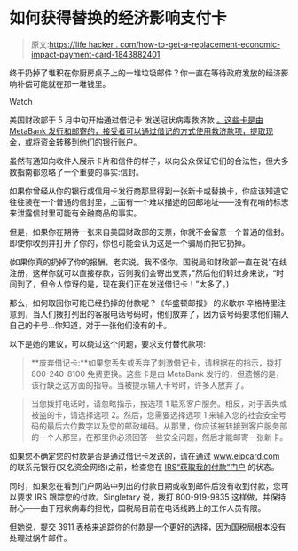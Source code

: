 # 如何获得替换的经济影响支付卡

> 原文:[https://life hacker . com/how-to-get-a-replacement-economic-impact-payment-card-1843882401](https://lifehacker.com/how-to-get-a-replacement-economic-impact-payment-card-1843882401)

终于扔掉了堆积在你厨房桌子上的一堆垃圾邮件？你一直在等待政府发放的经济影响补偿可能就在那一堆钱里。

Watch

美国财政部于 5 月中旬开始通过借记卡 发送冠状病毒救济款 [。这些卡是由 MetaBank 发行和邮寄的，接受者可以通过借记的方式使用救济款项，提取现金，或将资金转移到他们的银行账户。](https://lifehacker.com/that-debit-card-you-were-mailed-is-actually-your-corona-1843544054)

虽然有通知向收件人展示卡片和信件的样子，以向公众保证它们的合法性，但大多数指南都忽略了一个重要的事实:信封。

如果你曾经从你的银行或信用卡发行商那里得到一张新卡或替换卡，你应该知道它往往装在一个普通的信封里，上面有一个难以描述的回邮地址——没有花哨的标志来泄露信封里可能有金融商品的事实。

但是，如果你在期待一张来自美国财政部的支票，你就不会留意一个普通的信封。即使你收到并打开了你的，你也可能会认为这是一个骗局而把它扔掉。

(如果你真的扔掉了你的报酬，老实说，我不怪你。国税局和财政部一直在说“在线注册，这样你就可以直接存款，否则我们会寄出支票，”然后他们转过身来说，“时间到了，但令人惊讶的是，现在我们正在发送借记卡！”太多了。)

那么，如何取回你可能已经扔掉的付款呢？《华盛顿邮报》 的米歇尔·辛格特里注意到，当人们拨打列出的客服电话号码时，他们放弃了，因为该号码要求他们输入自己的卡号...你知道，对于一张他们没有的卡。

以下是她的建议，可以绕过这个问题，要求支付替代款项:

> **废弃借记卡:**如果您丢失或丢弃了刺激借记卡，请根据在的指示，拨打 800-240-8100 免费更换。这些卡是由 MetaBank 发行的，但遗憾的是，该行缺乏这方面的指导。当被提示输入卡号时，许多人放弃了。

> 当您拨打电话时，请忽略指示，按选项 1 联系客户服务。相反，对于丢失或被盗的卡，请选择选项 2。然后，您需要选择选项 1 来输入您的社会安全号码的最后六位数字以及您的邮政编码。从那里，你应该被转接到客户服务部的一个人那里，在那里你必须回答一些安全问题，然后才能邮寄一张新卡。

如果您不确定您的付款是否是通过借记卡发送的，请在通过 www.eipcard.com 的联系元银行(又名资金网络)之前，检查您在 [IRS“获取我的付款”门户](https://www.irs.gov/coronavirus/get-my-payment) 的状态。

同时，如果您在看到门户网站中列出的付款日期或收到邮件后没有收到付款，您可以要求 IRS 跟踪您的付款。Singletary 说，拨打 800-919-9835 这样做，并保持耐心——由于冠状病毒的担忧，国税局目前在电话线路上的工作人员有限。

但她说，提交 3911 表格来追踪你的付款是一个更好的选择，因为国税局根本没有处理过蜗牛邮件。